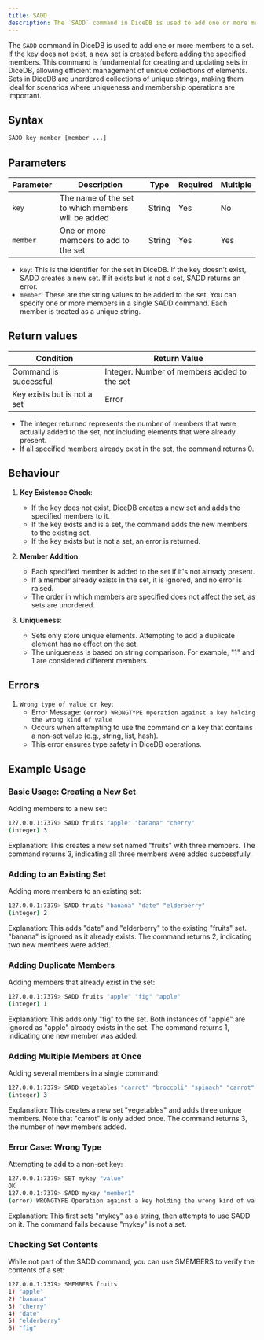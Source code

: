 ```yaml
---
title: SADD
description: The `SADD` command in DiceDB is used to add one or more members to a set. If the key does not exist, a new set is created before adding the specified members. This command is fundamental for creating and updating sets in DiceDB, allowing efficient management of unique collections of elements.
---
```


The `SADD` command in DiceDB is used to add one or more members to a set. If the key does not exist, a new set is created before adding the specified members. This command is fundamental for creating and updating sets in DiceDB, allowing efficient management of unique collections of elements. Sets in DiceDB are unordered collections of unique strings, making them ideal for scenarios where uniqueness and membership operations are important.

## Syntax

```bash
SADD key member [member ...]
```

## Parameters

| Parameter | Description                                        | Type   | Required | Multiple |
|-----------|----------------------------------------------------|--------|----------|----------|
| `key`     | The name of the set to which members will be added | String | Yes      | No       |
| `member`  | One or more members to add to the set              | String | Yes      | Yes      |

- `key`: This is the identifier for the set in DiceDB. If the key doesn't exist, SADD creates a new set. If it exists but is not a set, SADD returns an error.
- `member`: These are the string values to be added to the set. You can specify one or more members in a single SADD command. Each member is treated as a unique string.

## Return values

| Condition                             | Return Value                                         |
|---------------------------------------|------------------------------------------------------|
| Command is successful                 | Integer: Number of members added to the set          |
| Key exists but is not a set           | Error                                                |

- The integer returned represents the number of members that were actually added to the set, not including elements that were already present.
- If all specified members already exist in the set, the command returns 0.

## Behaviour

1. **Key Existence Check**:
   - If the key does not exist, DiceDB creates a new set and adds the specified members to it.
   - If the key exists and is a set, the command adds the new members to the existing set.
   - If the key exists but is not a set, an error is returned.

2. **Member Addition**:
   - Each specified member is added to the set if it's not already present.
   - If a member already exists in the set, it is ignored, and no error is raised.
   - The order in which members are specified does not affect the set, as sets are unordered.

3. **Uniqueness**:
   - Sets only store unique elements. Attempting to add a duplicate element has no effect on the set.
   - The uniqueness is based on string comparison. For example, "1" and 1 are considered different members.


## Errors

1. `Wrong type of value or key`:
   - Error Message: `(error) WRONGTYPE Operation against a key holding the wrong kind of value`
   - Occurs when attempting to use the command on a key that contains a non-set value (e.g., string, list, hash).
   - This error ensures type safety in DiceDB operations.


## Example Usage

### Basic Usage: Creating a New Set

Adding members to a new set:

```bash
127.0.0.1:7379> SADD fruits "apple" "banana" "cherry"
(integer) 3
```

Explanation: This creates a new set named "fruits" with three members. The command returns 3, indicating all three members were added successfully.

### Adding to an Existing Set

Adding more members to an existing set:

```bash
127.0.0.1:7379> SADD fruits "banana" "date" "elderberry"
(integer) 2
```

Explanation: This adds "date" and "elderberry" to the existing "fruits" set. "banana" is ignored as it already exists. The command returns 2, indicating two new members were added.

### Adding Duplicate Members

Adding members that already exist in the set:

```bash
127.0.0.1:7379> SADD fruits "apple" "fig" "apple"
(integer) 1
```

Explanation: This adds only "fig" to the set. Both instances of "apple" are ignored as "apple" already exists in the set. The command returns 1, indicating one new member was added.

### Adding Multiple Members at Once

Adding several members in a single command:

```bash
127.0.0.1:7379> SADD vegetables "carrot" "broccoli" "spinach" "carrot"
(integer) 3
```

Explanation: This creates a new set "vegetables" and adds three unique members. Note that "carrot" is only added once. The command returns 3, the number of new members added.

### Error Case: Wrong Type

Attempting to add to a non-set key:

```bash
127.0.0.1:7379> SET mykey "value"
OK
127.0.0.1:7379> SADD mykey "member1"
(error) WRONGTYPE Operation against a key holding the wrong kind of value
```

Explanation: This first sets "mykey" as a string, then attempts to use SADD on it. The command fails because "mykey" is not a set.

### Checking Set Contents

While not part of the SADD command, you can use SMEMBERS to verify the contents of a set:

```bash
127.0.0.1:7379> SMEMBERS fruits
1) "apple"
2) "banana"
3) "cherry"
4) "date"
5) "elderberry"
6) "fig"
```
